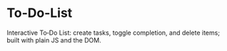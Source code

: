 # To-Do-List
Interactive To‑Do List: create tasks, toggle completion, and delete items; built with plain JS and the DOM.
